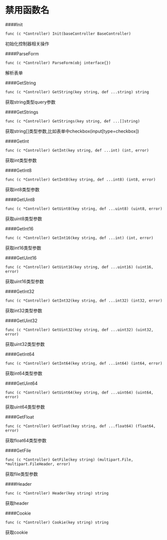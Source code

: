 # 禁用函数名

####Init
```
func (c *Controller) Init(baseController BaseController) 
```
初始化控制器相关操作

####ParseForm
```
func (c *Controller) ParseForm(obj interface{})
```
解析表单

####GetString
```
func (c *Controller) GetString(key string, def ...string) string 
```
获取string类型query参数

####GetStrings
```
func (c *Controller) GetStrings(key string, def ...[]string)
```
获取string[]类型参数,比如表单中checkbox(input[type=checkbox])

####GetInt
```
func (c *Controller) GetInt(key string, def ...int) (int, error)
```
获取int类型参数

####GetInt8
```
func (c *Controller) GetInt8(key string, def ...int8) (int8, error)
```
获取int8类型参数

####GetUint8
```
func (c *Controller) GetUint8(key string, def ...uint8) (uint8, error)
```
获取uint8类型参数

####GetInt16
```
func (c *Controller) GetInt16(key string, def ...int) (int, error)
```
获取int16类型参数

####GetUint16
```
func (c *Controller) GetUint16(key string, def ...uint16) (uint16, error)
```
获取uint16类型参数

####GetInt32
```
func (c *Controller) GetInt32(key string, def ...int32) (int32, error) 
```
获取int32类型参数

####GetUint32
```
func (c *Controller) GetUint32(key string, def ...uint32) (uint32, error)
```
获取uint32类型参数

####GetInt64
```
func (c *Controller) GetInt64(key string, def ...int64) (int64, error)
```
获取int64类型参数

####GetUint64
```
func (c *Controller) GetUint64(key string, def ...uint64) (uint64, error)
```
获取uint64类型参数

####GetFloat
```
func (c *Controller) GetFloat(key string, def ...float64) (float64, error)
```
获取float64类型参数

####GetFile
```
func (c *Controller) GetFile(key string) (multipart.File, *multipart.FileHeader, error)
```
获取file类型参数

####Header
```
func (c *Controller) Header(key string) string
```
获取header

####Cookie
```
func (c *Controller) Cookie(key string) string 
```
获取cookie






